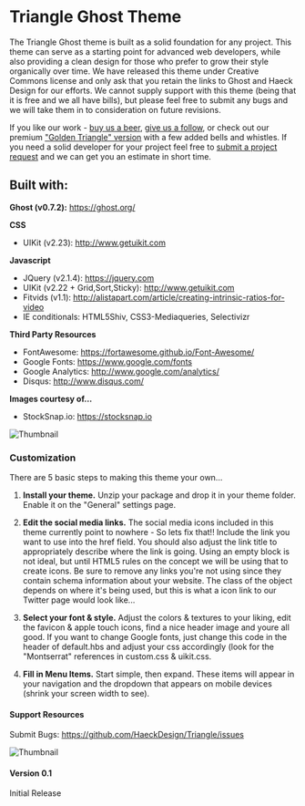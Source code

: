 # Triangle Ghost Theme #

The Triangle Ghost theme is built as a solid foundation for any project. This theme can serve as a starting point for advanced web developers, while also providing a clean design for those who prefer to grow their style organically over time. We have released this theme under Creative Commons license and only ask that you retain the links to Ghost and Haeck Design for our efforts. We cannot supply support with this theme (being that it is free and we all have bills), but please feel free to submit any bugs and we will take them in to consideration on future revisions. 

If you like our work - <a href="https://www.gittip.com/HaeckDesign/" title="GitTip">buy us a beer</a>, <a href="http://haeckdesign.com/contact/social" title="Social Media - Haeck Design">give us a follow</a>, or check out our premium <a href="http://demo.haeckdesign.com/triangle/" title="Triangle Ghost Theme - Haeck Design">"Golden Triangle" version</a> with a few added bells and whistles. If you need a solid developer for your project feel free to <a href="http://haeckdesign.com/contact" title="Project Request - Haeck Design">submit a project request</a> and we can get you an estimate in short time.


## Built with: ##

**Ghost (v0.7.2):** https://ghost.org/

**CSS**

* UIKit (v2.23): http://www.getuikit.com


**Javascript**  

* JQuery (v2.1.4): https://jquery.com
* UIKit (v2.22 + Grid,Sort,Sticky): http://www.getuikit.com
* Fitvids (v1.1): http://alistapart.com/article/creating-intrinsic-ratios-for-video
* IE conditionals: HTML5Shiv, CSS3-Mediaqueries, Selectivizr


**Third Party Resources**

* FontAwesome: https://fortawesome.github.io/Font-Awesome/
* Google Fonts: https://www.google.com/fonts
* Google Analytics: http://www.google.com/analytics/
* Disqus: http://www.disqus.com/

**Images courtesy of...**

* StockSnap.io: https://stocksnap.io


![Thumbnail](http://haeck.s3.amazonaws.com/triangle/Triangle-Ghost-Theme-Mockup-Haeck-Design.jpg)


### Customization ###

There are 5 basic steps to making this theme your own...

1. **Install your theme.**  Unzip your package and drop it in your theme folder. Enable it on the "General" settings page.

2. **Edit the social media links.**  The social media icons included in this theme currently point to nowhere - So lets fix that!! Include the link you want to use into the href field. You should also adjust the link title to appropriately describe where the link is going. Using an empty block is not ideal, but until HTML5 rules on the concept we will be using that to create icons. Be sure to remove any links you're not using since they contain schema information about your website. The class of the object depends on where it's being used, but this is what a icon link to our Twitter page would look like...

3. **Select your font & style.**  Adjust the colors & textures to your liking, edit the favicon & apple touch icons, find a nice header image and youre all good. If you want to change Google fonts, just change this code in the header of default.hbs and adjust your css accordingly (look for the "Montserrat" references in custom.css & uikit.css. 

4. **Fill in Menu Items.**  Start simple, then expand. These items will appear in your navigation and the dropdown that appears on mobile devices (shrink your screen width to see).



#### Support Resources ####

Submit Bugs:  https://github.com/HaeckDesign/Triangle/issues



![Thumbnail](http://haeck.s3.amazonaws.com/triangle/Triangle-Ghost-Theme-Screenshot-Haeck-Design.jpg)



#### Version 0.1 ####

Initial Release